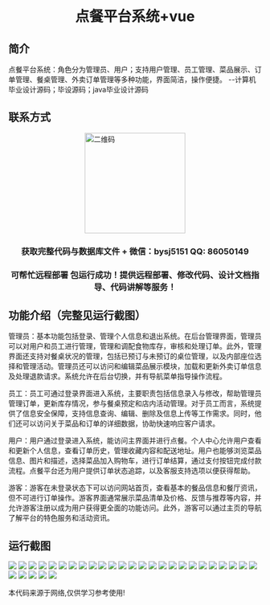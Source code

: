 <p><h1 align="center">点餐平台系统+vue</h1></p>

## 简介
点餐平台系统：角色分为管理员、用户；支持用户管理、员工管理、菜品展示、订单管理、餐桌管理、外卖订单管理等多种功能，界面简洁，操作便捷。    --计算机毕业设计源码；毕设源码；java毕业设计源码


## 联系方式
<img src="https://bs-1329754181.cos.ap-shanghai.myqcloud.com/wx.jpg" alt="二维码" style="display: block; margin: 0 auto;" width="200px">
<p><h3 align="center">获取完整代码与数据库文件 + 微信：bysj5151 QQ: 86050149</h3></p>
<p><h3 align="center">可帮忙远程部署 包运行成功！提供远程部署、修改代码、设计文档指导、代码讲解等服务！</h3></p>

## 功能介绍（完整见运行截图）
管理员：基本功能包括登录、管理个人信息和退出系统。在后台管理界面，管理员可以对用户和员工进行管理，管理和调配食物库存，审核和处理订单。此外，管理界面还支持对餐桌状况的管理，包括已预订与未预订的桌位管理，以及内部座位选择和管理活动。管理员还可以访问和编辑菜品展示模块，加载和更新外卖订单信息及处理退款请求。系统允许在后台切换，并有导航菜单指导操作流程。

员工：员工可通过登录界面进入系统，主要职责包括信息录入与修改，帮助管理员管理订单，更新库存情况，参与餐桌预定和店内活动管理。对于员工而言，系统提供了信息安全保障，支持信息查询、编辑、删除及信息上传等工作需求。同时，他们还可以访问关于菜品和订单的详细数据，协助快速响应客户请求。

用户：用户通过登录进入系统，能访问主界面并进行点餐。个人中心允许用户查看和更新个人信息，查看订单历史，管理收藏内容和配送地址。用户也能够浏览菜品信息、图片和描述，选择菜品加入购物车，进行订单结算，通过支付按钮完成付款流程。点餐平台还为用户提供订单状态追踪，以及客服支持选项以便获得帮助。

游客：游客在未登录状态下可以访问网站首页，查看基本的餐品信息和餐厅资讯，但不可进行订单操作。游客界面通常展示菜品清单及价格、反馈与推荐等内容，并允许游客注册以成为用户获得更全面的功能访问。此外，游客可以通过主页的导航了解平台的特色服务和活动资讯。


## 运行截图
![](https://bs-1329754181.cos.ap-shanghai.myqcloud.com/ssm/DianCaoPingTaiXiTong/img/001.jpg)
![](https://bs-1329754181.cos.ap-shanghai.myqcloud.com/ssm/DianCaoPingTaiXiTong/img/002.jpg)
![](https://bs-1329754181.cos.ap-shanghai.myqcloud.com/ssm/DianCaoPingTaiXiTong/img/003.jpg)
![](https://bs-1329754181.cos.ap-shanghai.myqcloud.com/ssm/DianCaoPingTaiXiTong/img/004.jpg)
![](https://bs-1329754181.cos.ap-shanghai.myqcloud.com/ssm/DianCaoPingTaiXiTong/img/005.jpg)
![](https://bs-1329754181.cos.ap-shanghai.myqcloud.com/ssm/DianCaoPingTaiXiTong/img/006.jpg)
![](https://bs-1329754181.cos.ap-shanghai.myqcloud.com/ssm/DianCaoPingTaiXiTong/img/007.jpg)
![](https://bs-1329754181.cos.ap-shanghai.myqcloud.com/ssm/DianCaoPingTaiXiTong/img/008.jpg)
![](https://bs-1329754181.cos.ap-shanghai.myqcloud.com/ssm/DianCaoPingTaiXiTong/img/009.jpg)
![](https://bs-1329754181.cos.ap-shanghai.myqcloud.com/ssm/DianCaoPingTaiXiTong/img/010.jpg)
![](https://bs-1329754181.cos.ap-shanghai.myqcloud.com/ssm/DianCaoPingTaiXiTong/img/011.jpg)
![](https://bs-1329754181.cos.ap-shanghai.myqcloud.com/ssm/DianCaoPingTaiXiTong/img/012.jpg)
![](https://bs-1329754181.cos.ap-shanghai.myqcloud.com/ssm/DianCaoPingTaiXiTong/img/013.jpg)
![](https://bs-1329754181.cos.ap-shanghai.myqcloud.com/ssm/DianCaoPingTaiXiTong/img/014.jpg)
![](https://bs-1329754181.cos.ap-shanghai.myqcloud.com/ssm/DianCaoPingTaiXiTong/img/015.jpg)
![](https://bs-1329754181.cos.ap-shanghai.myqcloud.com/ssm/DianCaoPingTaiXiTong/img/016.jpg)
![](https://bs-1329754181.cos.ap-shanghai.myqcloud.com/ssm/DianCaoPingTaiXiTong/img/017.jpg)
![](https://bs-1329754181.cos.ap-shanghai.myqcloud.com/ssm/DianCaoPingTaiXiTong/img/018.jpg)
![](https://bs-1329754181.cos.ap-shanghai.myqcloud.com/ssm/DianCaoPingTaiXiTong/img/019.jpg)
![](https://bs-1329754181.cos.ap-shanghai.myqcloud.com/ssm/DianCaoPingTaiXiTong/img/020.jpg)
![](https://bs-1329754181.cos.ap-shanghai.myqcloud.com/ssm/DianCaoPingTaiXiTong/img/021.jpg)
![](https://bs-1329754181.cos.ap-shanghai.myqcloud.com/ssm/DianCaoPingTaiXiTong/img/022.jpg)
![](https://bs-1329754181.cos.ap-shanghai.myqcloud.com/ssm/DianCaoPingTaiXiTong/img/023.jpg)
![](https://bs-1329754181.cos.ap-shanghai.myqcloud.com/ssm/DianCaoPingTaiXiTong/img/024.jpg)
![](https://bs-1329754181.cos.ap-shanghai.myqcloud.com/ssm/DianCaoPingTaiXiTong/img/025.jpg)
![](https://bs-1329754181.cos.ap-shanghai.myqcloud.com/ssm/DianCaoPingTaiXiTong/img/026.jpg)
![](https://bs-1329754181.cos.ap-shanghai.myqcloud.com/ssm/DianCaoPingTaiXiTong/img/027.jpg)
![](https://bs-1329754181.cos.ap-shanghai.myqcloud.com/ssm/DianCaoPingTaiXiTong/img/028.jpg)
![](https://bs-1329754181.cos.ap-shanghai.myqcloud.com/ssm/DianCaoPingTaiXiTong/img/029.jpg)
![](https://bs-1329754181.cos.ap-shanghai.myqcloud.com/ssm/DianCaoPingTaiXiTong/img/030.jpg)

<p>本代码来源于网络,仅供学习参考使用!</p>
